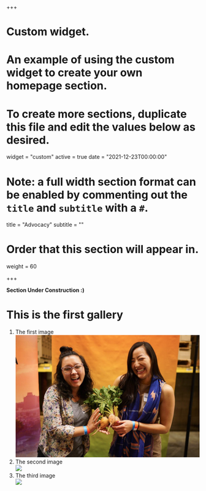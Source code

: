 +++
# Custom widget.
# An example of using the custom widget to create your own homepage section.
# To create more sections, duplicate this file and edit the values below as desired.
widget = "custom"
active = true
date = "2021-12-23T00:00:00"

# Note: a full width section format can be enabled by commenting out the `title` and `subtitle` with a `#`.
title = "Advocacy"
subtitle = ""

# Order that this section will appear in.
weight = 60

+++

<b>Section Under Construction :)</b>

<h1>This is the first gallery</h1>
<ol>

  <li>
    The first image<br>
    <a href="/static/img/img1.png" data-lightbox="gallery1" title="The first image">
      <img src="/static/img/img1.png">
    </a>
  </li>

  <li>
    The second image<br>
    <a href="/static/img/img2.png" data-lightbox="gallery1" title="The second image">
      <img src="/static/img/img2.png">
    </a>
  </li>

  <li>
    The third image<br>
    <a href="/static/img/img3.png" data-lightbox="gallery1" title="The third image">
      <img src="/static/img/img3.png">
    </a>
  </li>

</ol>
